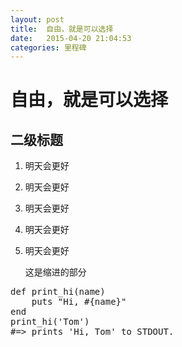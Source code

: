 ```yaml
---
layout: post
title:  自由，就是可以选择
date:   2015-04-20 21:04:53
categories: 里程碑
---
```

# 自由，就是可以选择

## 二级标题

1. 明天会更好
2. 明天会更好
3. 明天会更好
4. 明天会更好
5. 明天会更好

	这是缩进的部分

<pre class="prettyprint linenums">
def print_hi(name)
    puts "Hi, #{name}"
end
print_hi('Tom')
#=> prints 'Hi, Tom' to STDOUT.
</pre>

